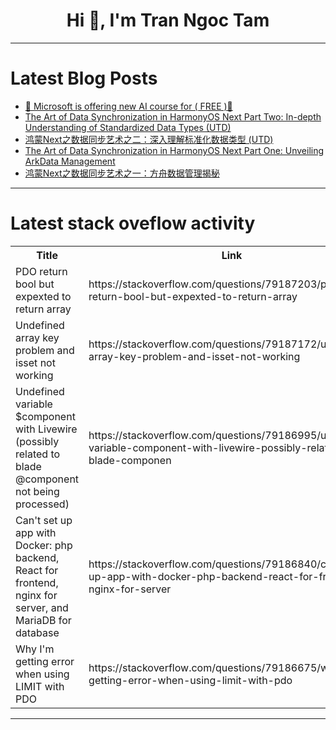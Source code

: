 <h1 align="center">Hi 👋, I'm Tran Ngoc Tam</h1>

---

# Latest Blog Posts 
<!-- BLOG-POST-LIST:START -->
- [🌟 Microsoft is offering new AI course for &lpar; FREE &rpar;🌟](https://dev.to/adithya_81ed1606e0756c8da/microsoft-is-offering-new-ai-course-for-free--483c)
- [The Art of Data Synchronization in HarmonyOS Next Part Two: In-depth Understanding of Standardized Data Types &lpar;UTD&rpar;](https://dev.to/xun_wang_6384a403f9817c2/the-art-of-data-synchronization-in-harmonyos-next-part-two-in-depth-understanding-of-standardized-pd9)
- [鸿蒙Next之数据同步艺术之二：深入理解标准化数据类型 &lpar;UTD&rpar;](https://dev.to/xun_wang_6384a403f9817c2/hong-meng-nextzhi-shu-ju-tong-bu-yi-zhu-zhi-er-shen-ru-li-jie-biao-zhun-hua-shu-ju-lei-xing-utd-3lgg)
- [The Art of Data Synchronization in HarmonyOS Next Part One: Unveiling ArkData Management](https://dev.to/xun_wang_6384a403f9817c2/the-art-of-data-synchronization-in-harmonyos-next-part-one-unveiling-arkdata-management-1pi8)
- [鸿蒙Next之数据同步艺术之一：方舟数据管理揭秘](https://dev.to/xun_wang_6384a403f9817c2/hong-meng-nextzhi-shu-ju-tong-bu-yi-zhu-zhi-fang-zhou-shu-ju-guan-li-jie-mi-1cj5)
<!-- BLOG-POST-LIST:END -->

---

# Latest stack oveflow activity
<table>
  <tr><th>Title</th><th>Link</th></tr>
  <!-- STACKOVERFLOW:START --><tr><td>PDO return bool but expexted to return array</td><td>https://stackoverflow.com/questions/79187203/pdo-return-bool-but-expexted-to-return-array</td></tr><tr><td>Undefined array key problem and isset not working</td><td>https://stackoverflow.com/questions/79187172/undefined-array-key-problem-and-isset-not-working</td></tr><tr><td>Undefined variable $component with Livewire &lpar;possibly related to blade @component not being processed&rpar;</td><td>https://stackoverflow.com/questions/79186995/undefined-variable-component-with-livewire-possibly-related-to-blade-componen</td></tr><tr><td>Can&#39;t set up app with Docker: php backend, React for frontend, nginx for server, and MariaDB for database</td><td>https://stackoverflow.com/questions/79186840/cant-set-up-app-with-docker-php-backend-react-for-frontend-nginx-for-server</td></tr><tr><td>Why I&#39;m getting error when using LIMIT with PDO</td><td>https://stackoverflow.com/questions/79186675/why-im-getting-error-when-using-limit-with-pdo</td></tr><!-- STACKOVERFLOW:END -->
</table>

---


